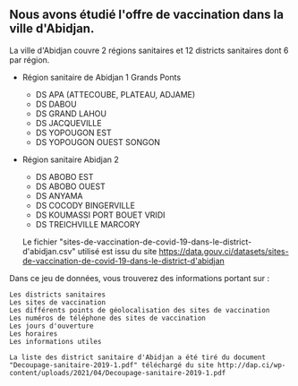 ## Nous avons étudié l'offre de vaccination dans la ville d'Abidjan.

La ville d'Abidjan couvre 2 régions sanitaires et 12 districts sanitaires dont 6 par région.

- Région sanitaire de Abidjan 1 Grands Ponts      
    - DS APA (ATTECOUBE, PLATEAU, ADJAME)  
    - DS DABOU      
    - DS GRAND LAHOU      
    - DS JACQUEVILLE      
    - DS YOPOUGON EST       
    - DS YOPOUGON OUEST SONGON      
- Région sanitaire Abidjan 2      
    - DS ABOBO EST       
    - DS ABOBO OUEST     
    - DS ANYAMA      
    - DS COCODY BINGERVILLE      
    - DS KOUMASSI PORT BOUET VRIDI      
    - DS TREICHVILLE MARCORY      

    Le fichier "sites-de-vaccination-de-covid-19-dans-le-district-d'abidjan.csv" utilisé est issu du site https://data.gouv.ci/datasets/sites-de-vaccination-de-covid-19-dans-le-district-d'abidjan

Dans ce jeu de données, vous trouverez des informations portant sur :

    Les districts sanitaires
    Les sites de vaccination
    Les différents points de géolocalisation des sites de vaccination
    Les numéros de téléphone des sites de vaccination
    Les jours d'ouverture
    Les horaires
    Les informations utiles

    La liste des district sanitaire d'Abidjan a été tiré du document "Decoupage-sanitaire-2019-1.pdf" téléchargé du site http://dap.ci/wp-content/uploads/2021/04/Decoupage-sanitaire-2019-1.pdf
